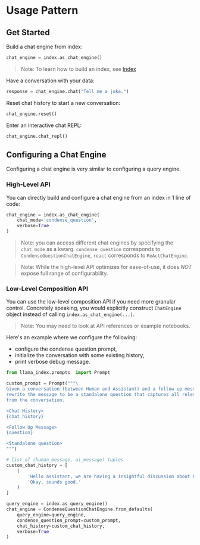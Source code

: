# Usage Pattern

## Get Started

Build a chat engine from index:
```python
chat_engine = index.as_chat_engine()
```

> Note: To learn how to build an index, see [Index](/how_to/index/root.md)

Have a conversation with your data:
```python
response = chat_engine.chat("Tell me a joke.")
```

Reset chat history to start a new conversation:
```python
chat_engine.reset()
```

Enter an interactive chat REPL:
```python
chat_engine.chat_repl()
```


## Configuring a Chat Engine
Configuring a chat engine is very similar to configuring a query engine.

### High-Level API
You can directly build and configure a chat engine from an index in 1 line of code:
```python
chat_engine = index.as_chat_engine(
    chat_mode='condense_question', 
    verbose=True
)
```
> Note: you can access different chat engines by specifying the `chat_mode` as a kwarg. `condense_question` corresponds to `CondenseQuestionChatEngine`, `react` corresponds to `ReActChatEngine`.

> Note: While the high-level API optimizes for ease-of-use, it does *NOT* expose full range of configurability.  

### Low-Level Composition API

You can use the low-level composition API if you need more granular control.
Concretely speaking, you would explicitly construct `ChatEngine` object instead of calling `index.as_chat_engine(...)`.
> Note: You may need to look at API references or example notebooks.

Here's an example where we configure the following:
* configure the condense question prompt, 
* initialize the conversation with some existing history,
* print verbose debug message.

```python
from llama_index.prompts  import Prompt

custom_prompt = Prompt("""\
Given a conversation (between Human and Assistant) and a follow up message from Human, \
rewrite the message to be a standalone question that captures all relevant context \
from the conversation.

<Chat History> 
{chat_history}

<Follow Up Message>
{question}

<Standalone question>
""")

# list of (human_message, ai_message) tuples
custom_chat_history = [
    (
        'Hello assistant, we are having a insightful discussion about Paul Graham today.', 
        'Okay, sounds good.'
    )
]

query_engine = index.as_query_engine()
chat_engine = CondenseQuestionChatEngine.from_defaults(
    query_engine=query_engine, 
    condense_question_prompt=custom_prompt,
    chat_history=custom_chat_history,
    verbose=True
)
```

